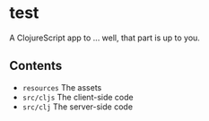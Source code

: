 # test

A ClojureScript app to ... well, that part is up to you.

## Contents

* `resources` The assets
* `src/cljs` The client-side code
* `src/clj` The server-side code

